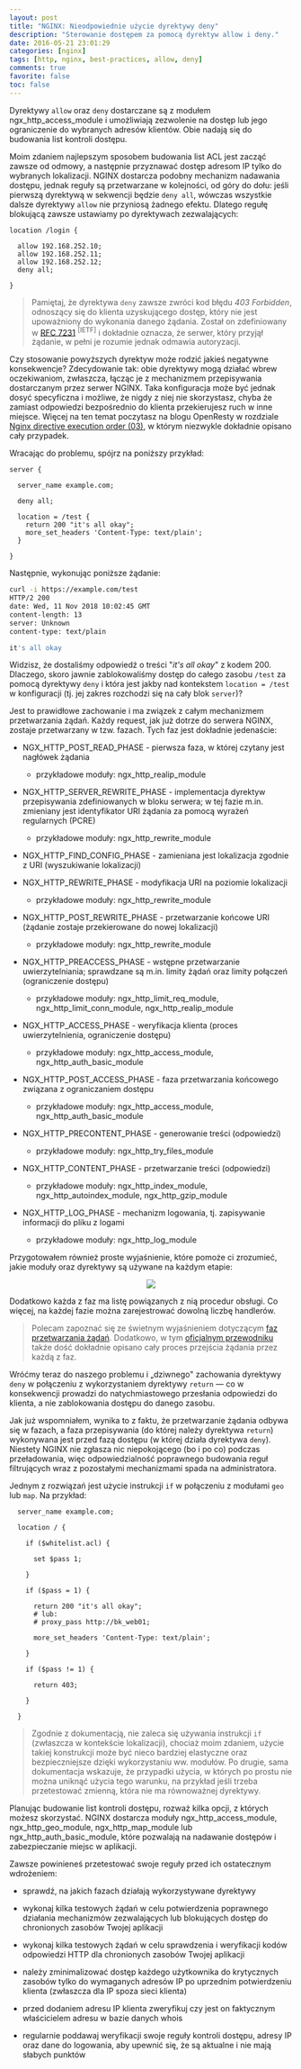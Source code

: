 ```yaml
---
layout: post
title: "NGINX: Nieodpowiednie użycie dyrektywy deny"
description: "Sterowanie dostępem za pomocą dyrektyw allow i deny."
date: 2016-05-21 23:01:29
categories: [nginx]
tags: [http, nginx, best-practices, allow, deny]
comments: true
favorite: false
toc: false
---
```


Dyrektywy `allow` oraz `deny` dostarczane są z modułem <span class="h-b">ngx_http_access_module</span> i umożliwiają zezwolenie na dostęp lub jego ograniczenie do wybranych adresów klientów. Obie nadają się do budowania list kontroli dostępu.

Moim zdaniem najlepszym sposobem budowania list ACL jest zacząć zawsze od odmowy, a następnie przyznawać dostęp adresom IP tylko do wybranych lokalizacji. NGINX dostarcza podobny mechanizm nadawania dostępu, jednak reguły są przetwarzane w kolejności, od góry do dołu: jeśli pierwszą dyrektywą w sekwencji będzie `deny all`, wówczas wszystkie dalsze dyrektywy `allow` nie przyniosą żadnego efektu. Dlatego regułę blokującą zawsze ustawiamy po dyrektywach zezwalających:

```nginx
location /login {

  allow 192.168.252.10;
  allow 192.168.252.11;
  allow 192.168.252.12;
  deny all;

}
```

  > Pamiętaj, że dyrektywa `deny` zawsze zwróci kod błędu _403 Forbidden_, odnoszący się do klienta uzyskującego dostęp, który nie jest upoważniony do wykonania danego żądania. Został on zdefiniowany w [RFC 7231](https://tools.ietf.org/html/rfc7231#section-6.5.3) <sup>[IETF]</sup> i dokładnie oznacza, że serwer, który przyjął żądanie, w pełni je rozumie jednak odmawia autoryzacji.

Czy stosowanie powyższych dyrektyw może rodzić jakieś negatywne konsekwencje? Zdecydowanie tak: obie dyrektywy mogą działać wbrew oczekiwaniom, zwłaszcza, łącząc je z mechanizmem przepisywania dostarczanym przez serwer NGINX. Taka konfiguracja może być jednak dosyć specyficzna i możliwe, że nigdy z niej nie skorzystasz, chyba że zamiast odpowiedzi bezpośrednio do klienta przekierujesz ruch w inne miejsce. Więcej na ten temat poczytasz na blogu OpenResty w rozdziale [Nginx directive execution order (03)](https://openresty.org/download/agentzh-nginx-tutorials-en.html#02-nginxdirectiveexecorder03), w którym niezwykle dokładnie opisano cały przypadek.

Wracając do problemu, spójrz na poniższy przykład:

```nginx
server {

  server_name example.com;

  deny all;

  location = /test {
    return 200 "it's all okay";
    more_set_headers 'Content-Type: text/plain';
  }

}
```

Następnie, wykonując poniższe żądanie:

```bash
curl -i https://example.com/test
HTTP/2 200
date: Wed, 11 Nov 2018 10:02:45 GMT
content-length: 13
server: Unknown
content-type: text/plain

it's all okay
```

Widzisz, że dostaliśmy odpowiedź o treści "_it's all okay_" z kodem 200. Dlaczego, skoro jawnie zablokowaliśmy dostęp do całego zasobu `/test` za pomocą dyrektywy `deny` i która jest jakby nad kontekstem `location = /test` w konfiguracji (tj. jej zakres rozchodzi się na cały blok `server`)?

Jest to prawidłowe zachowanie i ma związek z całym mechanizmem przetwarzania żądań. Każdy request, jak już dotrze do serwera NGINX, zostaje przetwarzany w tzw. fazach. Tych faz jest dokładnie jedenaście:

- <span class="h-a">NGX_HTTP_POST_READ_PHASE</span> - pierwsza faza, w której czytany jest nagłówek żądania
  - przykładowe moduły: <span class="h-b">ngx_http_realip_module</span>

- <span class="h-a">NGX_HTTP_SERVER_REWRITE_PHASE</span> - implementacja dyrektyw przepisywania zdefiniowanych w bloku serwera; w tej fazie m.in. zmieniany jest identyfikator URI żądania za pomocą wyrażeń regularnych (PCRE)
  - przykładowe moduły: <span class="h-b">ngx_http_rewrite_module</span>

- <span class="h-a">NGX_HTTP_FIND_CONFIG_PHASE</span> - zamieniana jest lokalizacja zgodnie z URI (wyszukiwanie lokalizacji)

- <span class="h-a">NGX_HTTP_REWRITE_PHASE</span> - modyfikacja URI na poziomie lokalizacji
  - przykładowe moduły: <span class="h-b">ngx_http_rewrite_module</span>

- <span class="h-a">NGX_HTTP_POST_REWRITE_PHASE</span> - przetwarzanie końcowe URI (żądanie zostaje przekierowane do nowej lokalizacji)
  - przykładowe moduły: <span class="h-b">ngx_http_rewrite_module</span>

- <span class="h-a">NGX_HTTP_PREACCESS_PHASE</span> - wstępne przetwarzanie uwierzytelniania; sprawdzane są m.in. limity żądań oraz limity połączeń (ograniczenie dostępu)
  - przykładowe moduły: <span class="h-b">ngx_http_limit_req_module</span>, <span class="h-b">ngx_http_limit_conn_module</span>, <span class="h-b">ngx_http_realip_module</span>

- <span class="h-a">NGX_HTTP_ACCESS_PHASE</span> - weryfikacja klienta (proces uwierzytelnienia, ograniczenie dostępu)
  - przykładowe moduły: <span class="h-b">ngx_http_access_module</span>, <span class="h-b">ngx_http_auth_basic_module</span>

- <span class="h-a">NGX_HTTP_POST_ACCESS_PHASE</span> - faza przetwarzania końcowego związana z ograniczaniem dostępu
  - przykładowe moduły: <span class="h-b">ngx_http_access_module</span>, <span class="h-b">ngx_http_auth_basic_module</span>

- <span class="h-a">NGX_HTTP_PRECONTENT_PHASE</span> - generowanie treści (odpowiedzi)
  - przykładowe moduły: <span class="h-b">ngx_http_try_files_module</span>

- <span class="h-a">NGX_HTTP_CONTENT_PHASE</span> - przetwarzanie treści (odpowiedzi)
  - przykładowe moduły: <span class="h-b">ngx_http_index_module</span>, <span class="h-b">ngx_http_autoindex_module</span>, <span class="h-b">ngx_http_gzip_module</span>

- <span class="h-a">NGX_HTTP_LOG_PHASE</span> - mechanizm logowania, tj. zapisywanie informacji do pliku z logami
  - przykładowe moduły: <span class="h-b">ngx_http_log_module</span>

Przygotowałem również proste wyjaśnienie, które pomoże ci zrozumieć, jakie moduły oraz dyrektywy są używane na każdym etapie:

<p align="center">
  <img src="/assets/img/posts/nginx_phases.png">
</p>

Dodatkowo każda z faz ma listę powiązanych z nią procedur obsługi. Co więcej, na każdej fazie można zarejestrować dowolną liczbę handlerów.

  > Polecam zapoznać się ze świetnym wyjaśnieniem dotyczącym [faz przetwarzania żądań](http://scm.zoomquiet.top/data/20120312173425/index.html). Dodatkowo, w tym [oficjalnym przewodniku](http://nginx.org/en/docs/dev/development_guide.html) także dość dokładnie opisano cały proces przejścia żądania przez każdą z faz.

Wróćmy teraz do naszego problemu i „dziwnego" zachowania dyrektywy `deny` w połączeniu z wykorzystaniem dyrektywy `return` — co w konsekwencji prowadzi do natychmiastowego przesłania odpowiedzi do klienta, a nie zablokowania dostępu do danego zasobu.

Jak już wspomniałem, wynika to z faktu, że przetwarzanie żądania odbywa się w fazach, a faza przepisywania (do której należy dyrektywa `return`) wykonywana jest przed fazą dostępu (w której działa dyrektywa `deny`). Niestety NGINX nie zgłasza nic niepokojącego (bo i po co) podczas przeładowania, więc odpowiedzialność poprawnego budowania reguł filtrujących wraz z pozostałymi mechanizmami spada na administratora.

Jednym z rozwiązań jest użycie instrukcji `if` w połączeniu z modułami `geo` lub `map`. Na przykład:

```nginx
  server_name example.com;

  location / {

    if ($whitelist.acl) {

      set $pass 1;

    }

    if ($pass = 1) {

      return 200 "it's all okay";
      # lub:
      # proxy_pass http://bk_web01;

      more_set_headers 'Content-Type: text/plain';

    }

    if ($pass != 1) {

      return 403;

    }

  }
  ```

  > Zgodnie z dokumentacją, nie zaleca się używania instrukcji `if` (zwłaszcza w kontekście lokalizacji), chociaż moim zdaniem, użycie takiej konstrukcji może być nieco bardziej elastyczne oraz bezpieczniejsze dzięki wykorzystaniu ww. modułów. Po drugie, sama dokumentacja wskazuje, że przypadki użycia, w których po prostu nie można uniknąć użycia tego warunku, na przykład jeśli trzeba przetestować zmienną, która nie ma równoważnej dyrektywy.

Planując budowanie list kontroli dostępu, rozważ kilka opcji, z których możesz skorzystać. NGINX dostarcza moduły <span class="h-b">ngx_http_access_module</span>, <span class="h-b">ngx_http_geo_module</span>, <span class="h-b">ngx_http_map_module</span> lub <span class="h-b">ngx_http_auth_basic_module</span>, które pozwalają na nadawanie dostępów i zabezpieczanie miejsc w aplikacji.

Zawsze powinieneś przetestować swoje reguły przed ich ostatecznym wdrożeniem:

- sprawdź, na jakich fazach działają wykorzystywane dyrektywy

- wykonaj kilka testowych żądań w celu potwierdzenia poprawnego działania mechanizmów zezwalających lub blokujących dostęp do chronionych zasobów Twojej aplikacji

- wykonaj kilka testowych żądań w celu sprawdzenia i weryfikacji kodów odpowiedzi HTTP dla chronionych zasobów Twojej aplikacji

- należy zminimalizować dostęp każdego użytkownika do krytycznych zasobów tylko do wymaganych adresów IP po uprzednim potwierdzeniu klienta (zwłaszcza dla IP spoza sieci klienta)

- przed dodaniem adresu IP klienta zweryfikuj czy jest on faktycznym właścicielem adresu w bazie danych whois

- regularnie poddawaj weryfikacji swoje reguły kontroli dostępu, adresy IP oraz dane do logowania, aby upewnić się, że są aktualne i nie mają słabych punktów
